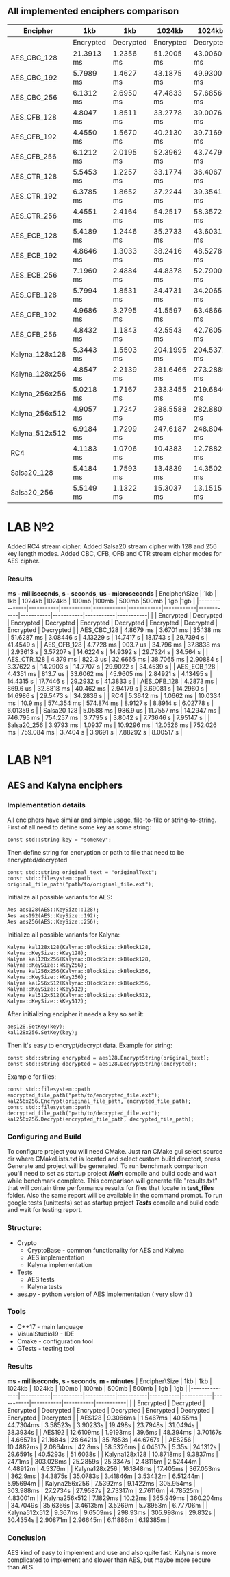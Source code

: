 ## **All implemented enciphers comparison**
| Encipher       | 1kb|1kb| 1024kb|1024kb| 100mb|100mb| 500mb|500mb| 1gb|1gb|
|----------------|------------|-----------|-------------|-------------|-------------|-------------|-----------|-----------|-----------|-----------|
|                | Encrypted  | Decrypted | Encrypted   | Decrypted   | Encrypted   | Decrypted   | Encrypted | Decrypted | Encrypted | Decrypted |
| AES_CBC_128    | 21.3913 ms | 1.2356 ms | 51.2005 ms  | 43.0060 ms  | 3.0159 s    | 3.6962 s    | 15.8754 s | 18.9562 s | 31.0963 s | 38.5976 s |
| AES_CBC_192    | 5.7989 ms  | 1.4627 ms | 43.1875 ms  | 49.9300 ms  | 3.5474 s    | 4.4970 s    | 18.3803 s | 22.7626 s | 37.1052 s | 45.8658 s |
| AES_CBC_256    | 6.1312 ms  | 2.6950 ms | 47.4833 ms  | 57.6856 ms  | 3.8525 s    | 4.8636 s    | 20.1730 s | 25.2684 s | 40.1374 s | 51.0398 s |
| AES_CFB_128    | 4.8047 ms  | 1.8511 ms | 33.2778 ms  | 39.0076 ms  | 3.0064 s    | 3.0054 s    | 15.6555 s | 15.3256 s | 30.9342 s | 30.9831 s |
| AES_CFB_192    | 4.4550 ms  | 1.5670 ms | 40.2130 ms  | 39.7169 ms  | 3.4854 s    | 3.5346 s    | 18.2149 s | 17.6152 s | 35.6647 s | 36.0189 s |
| AES_CFB_256    | 6.1212 ms  | 2.0195 ms | 52.3962 ms  | 43.7479 ms  | 3.8651 s    | 3.9409 s    | 20.1840 s | 20.1105 s | 40.4273 s | 41.7156 s |
| AES_CTR_128    | 5.5453 ms  | 1.2257 ms | 33.1774 ms  | 36.4067 ms  | 2.9798 s    | 3.0032 s    | 15.2673 s | 15.0603 s | 30.6893 s | 30.4366 s |
| AES_CTR_192    | 6.3785 ms  | 1.8652 ms | 37.2244 ms  | 39.3541 ms  | 3.3636 s    | 3.3917 s    | 17.3909 s | 17.5033 s | 34.7717 s | 34.9647 s |
| AES_CTR_256    | 4.4551 ms  | 2.4164 ms | 54.2517 ms  | 58.3572 ms  | 3.8508 s    | 3.9053 s    | 19.7497 s | 19.7166 s | 39.3894 s | 39.4547 s |
| AES_ECB_128    | 5.4189 ms  | 1.2446 ms | 35.2733 ms  | 43.6031 ms  | 2.8926 s    | 3.6022 s    | 14.8924 s | 18.4679 s | 29.9003 s | 36.8866 s |
| AES_ECB_192    | 4.8646 ms  | 1.3033 ms | 38.2416 ms  | 48.5278 ms  | 3.3942 s    | 4.2328 s    | 17.4821 s | 21.6017 s | 40.7788 s | 54.9137 s |
| AES_ECB_256    | 7.1960 ms  | 2.4884 ms | 44.8378 ms  | 52.7900 ms  | 3.7870 s    | 4.8110 s    | 19.6915 s | 24.6646 s | 47.0781 s | 51.7243 s |
| AES_OFB_128    | 5.7994 ms  | 1.8531 ms | 34.4731 ms  | 34.2065 ms  | 2.9581 s    | 3.0090 s    | 15.1559 s | 15.1602 s | 31.3619 s | 31.5183 s |
| AES_OFB_192    | 4.9686 ms  | 3.2795 ms | 41.5597 ms  | 63.4866 ms  | 3.3606 s    | 3.4717 s    | 17.3372 s | 17.4225 s | 35.7662 s | 36.0692 s |
| AES_OFB_256    | 4.8432 ms  | 1.1843 ms | 42.5543 ms  | 42.7605 ms  | 3.9343 s    | 3.9353 s    | 19.6079 s | 20.1627 s | 40.6933 s | 41.1745 s |
| Kalyna_128x128 | 5.3443 ms  | 1.5503 ms | 204.1995 ms | 204.5372 ms | 19.5447 s   | 19.8946 s   | 1.6467 m  | 1.6307 m  | 3.3953 m  | 3.2863 m  |
| Kalyna_128x256 | 4.8547 ms  | 2.2139 ms | 281.6466 ms | 273.2889 ms | 27.1125 s   | 27.5462 s   | 2.2776 m  | 2.2670 m  | 4.6444 m  | 4.6199 m  |
| Kalyna_256x256 | 5.0218 ms  | 1.7167 ms | 233.3455 ms | 219.6846 ms | 22.0423 s   | 21.9345 s   | 1.8323 m  | 1.8040 m  | 3.7577 m  | 3.6962 m  |
| Kalyna_256x512 | 4.9057 ms  | 1.7247 ms | 288.5588 ms | 282.8807 ms | 28.9035 s   | 27.9216 s   | 2.3393 m  | 2.3114 m  | 4.7791 m  | 4.8026 m  |
| Kalyna_512x512 | 6.9184 ms  | 1.7299 ms | 247.6187 ms | 248.8048 ms | 25.7251 s   | 25.9889 s   | 2.0927 m  | 2.0782 m  | 4.3022 m  | 4.2653 m  |
| RC4            | 4.1183 ms  | 1.0706 ms | 10.4383 ms  | 12.7882 ms  | 626.4285 ms | 642.2768 ms | 3.2864 s  | 3.0476 s  | 6.6257 s  | 6.4003 s  |
| Salsa20_128    | 5.4184 ms  | 1.7593 ms | 13.4839 ms  | 14.3502 ms  | 782.8532 ms | 781.1428 ms | 3.9065 s  | 4.1111 s  | 8.7431 s  | 8.2860 s  |
| Salsa20_256    | 5.5149 ms  | 1.1322 ms | 15.3037 ms  | 13.1515 ms  | 802.9705 ms | 778.6795 ms | 4.0720 s  | 4.0915 s  | 8.1933 s  | 8.0952 s  |

# **LAB №2**
Added RC4 stream cipher.
Added Salsa20 stream cipher with 128 and 256 key length modes.
Added CBC, CFB, OFB and CTR stream cipher modes for AES cipher.

### **Results**

**ms - milliseconds**, **s - seconds**, **us - microseconds** 
| Encipher\Size | 1kb       |    1kb    | 1024kb     |1024kb     | 100mb      |100mb      | 500mb     |500mb     | 1gb       |1gb       |
|---------------|-----------|-----------|------------|------------|------------|------------|-----------|-----------|-----------|-----------|
|               | Encrypted | Decrypted | Encrypted  | Decrypted  | Encrypted  | Decrypted  | Encrypted | Decrypted | Encrypted | Decrypted |
| AES_CBC_128   | 4.8679 ms | 3.6701 ms | 35.138 ms  | 51.6287 ms | 3.08446 s  | 4.13229 s  | 14.7417 s | 18.1743 s | 29.7394 s | 41.4549 s |
| AES_CFB_128   | 4.7728 ms | 903.7 us  | 34.796 ms  | 37.8838 ms | 2.93613 s  | 3.57207 s  | 14.6224 s | 14.9392 s | 29.7324 s | 34.564 s  |
| AES_CTR_128   | 4.379 ms  | 822.3 us  | 32.6665 ms | 38.7065 ms | 2.90884 s  | 3.37622 s  | 14.2903 s | 14.7707 s | 29.9022 s | 34.4539 s |
| AES_ECB_128   | 4.4351 ms | 813.7 us  | 33.6062 ms | 45.9605 ms | 2.84921 s  | 4.13495 s  | 14.4315 s | 17.7446 s | 29.2932 s | 41.3833 s |
| AES_OFB_128   | 4.2873 ms | 869.6 us  | 32.8818 ms | 40.462 ms  | 2.94179 s  | 3.69081 s  | 14.2960 s | 14.6986 s | 29.5473 s | 34.2836 s |
| RC4           | 5.3642 ms | 1.0662 ms | 10.0334 ms | 10.9 ms    | 574.354 ms | 574.874 ms | 8.9127 s  | 8.8914 s  | 6.02778 s | 6.01359 s |
| Salsa20_128   | 5.0588 ms | 986.9 us  | 11.7557 ms | 14.2947 ms | 746.795 ms | 754.257 ms | 3.7795 s  | 3.8042 s  | 7.73646 s | 7.95147 s |
| Salsa20_256   | 3.9793 ms | 1.0937 ms | 10.9296 ms | 12.0526 ms | 752.026 ms | 759.084 ms | 3.7404 s  | 3.9691 s  | 7.88292 s | 8.00517 s |


# **LAB №1**
## **AES and Kalyna enciphers**

### **Implementation details**
All enciphers have similar and simple usage, file-to-file or string-to-string. First of all need to define some key as some string:
```
const std::string key = "someKey";
```
Then define string for encryption or path to file that need to be encrypted/decrypted
```
const std::string original_text = "originalText";
const std::filesystem::path original_file_path("path/to/original_file.ext");
```
Initialize all possible variants for AES:
```
Aes aes128(AES::KeySize::128);
Aes aes192(AES::KeySize::192);
Aes aes256(AES::KeySize::256);
```
Initialize all possible variants for Kalyna:
```
Kalyna kal128x128(Kalyna::BlockSize::kBlock128, Kalyna::KeySize::kKey128);
Kalyna kal128x256(Kalyna::BlockSize::kBlock128, Kalyna::KeySize::kKey256);
Kalyna kal256x256(Kalyna::BlockSize::kBlock256, Kalyna::KeySize::kKey256);
Kalyna kal256x512(Kalyna::BlockSize::kBlock256, Kalyna::KeySize::kKey512);
Kalyna kal512x512(Kalyna::BlockSize::kBlock512, Kalyna::KeySize::kKey512);
```
After initializing encipher it needs a key so set it:
```
aes128.SetKey(key);
kal128x256.SetKey(key);
```
Then it's easy to encrypt/decrypt data. Example for string:
```
const std::string encrypted = aes128.EncryptString(original_text);
const std::string decrypted = aes128.DecryptString(encrypted);
```
Example for files:
```
const std::filesystem::path encrypted_file_path("path/to/encrypted_file.ext");
kal256x256.Encrypt(original_file_path, encrypted_file_path);
const std::filesystem::path decrypted_file_path("path/to/decrypted_file.ext");
kal256x256.Decrypt(encrypted_file_path, decrypted_file_path);
```

### **Configuring and Build**
To configure project you will need CMake. Just ran CMake gui select source dir where CMakeLists.txt is located and select custom build directort, press Generate and project will be generated. To run benchmark comparison you'll need to set as startup project ***Main*** compile and build code and wait while benchmark complete. This comparison will generate file "results.txt" that will contain time performance results for files that locate in **test_files** folder. Also the same report will be available in the command prompt. To run google tests (unittests) set as startup project ***Tests*** compile and build code and wait for testing report.

### **Structure:**
 - Crypto
   - CryptoBase - common functionality for AES and Kalyna
   - AES implementation
   - Kalyna implementation
 - Tests
   - AES tests
   - Kalyna tests
 - aes.py - python version of AES implementation ( very slow :) )

### **Tools**
 - C++17 - main language
 - VisualStudio19 - IDE
 - Cmake - configuration tool
 - GTests - testing tool

### **Results**
**ms - milliseconds**, **s - seconds**, **m - minutes**
| Encipher\Size | 1kb       |      1kb     | 1024kb    |    1024kb       | 100mb     |     100mb      | 500mb     |   500mb        | 1gb       |     1gb      |
|---------------|-----------|-----------|-----------|-----------|-----------|-----------|-----------|-----------|-----------|-----------|
|               | Encrypted | Decrypted | Encrypted | Decrypted | Encrypted | Decrypted | Encrypted | Decrypted | Encrypted | Decrypted |
| AES128        | 9.3066ms  | 1.5467ms  | 40.55ms   | 44.7304ms | 3.58523s  | 3.90233s  | 19.498s   | 23.7948s  | 31.0494s  | 38.3934s  |
| AES192        | 12.6109ms | 1.9193ms  | 39.6ms    | 48.394ms  | 3.70167s  | 4.66571s  | 21.1684s  | 28.6421s  | 35.7853s  | 44.6767s  |
| AES256        | 10.4882ms | 2.0864ms  | 42.8ms    | 58.5326ms | 4.04517s  | 5.35s     | 24.1312s  | 29.6591s  | 40.5293s  | 51.6038s  |
| Kalyna128x128 | 10.8718ms | 9.3837ms  | 247.1ms   | 303.028ms | 25.2859s  | 25.3347s  | 2.48115m  | 2.52444m  | 4.48912m  | 4.5376m   |
| Kalyna128x256 | 16.1848ms | 17.405ms  | 367.053ms | 362.9ms   | 34.3875s  | 35.0783s  | 3.41846m  | 3.53432m  | 6.51244m  | 5.95694m  |
| Kalyna256x256 | 7.5392ms  | 9.1422ms  | 305.954ms | 303.988ms | 27.2734s  | 27.9587s  | 2.73317m  | 2.76116m  | 4.78525m  | 4.83001m  |
| Kalyna256x512 | 7.1829ms  | 10.22ms   | 365.949ms | 360.204ms | 34.7049s  | 35.6366s  | 3.46135m  | 3.5269m   | 5.78953m  | 6.77706m  |
| Kalyna512x512 | 9.367ms   | 9.6509ms  | 298.93ms  | 305.998ms | 29.832s   | 30.4354s  | 2.90871m  | 2.96645m  | 6.11886m  | 6.19385m  |

### **Conclusion**
AES kind of easy to implement and use and also quite fast. Kalyna is more complicated to implement and slower than AES, but maybe more secure than AES.